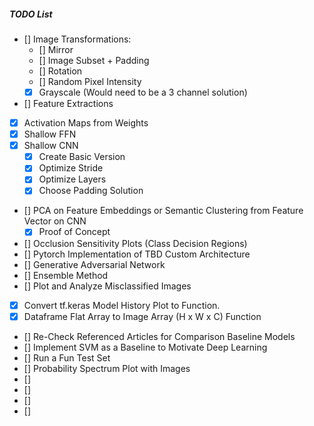 ##### TODO List

- [] Image Transformations:
  - [] Mirror
  - [] Image Subset + Padding
  - [] Rotation
  - [] Random Pixel Intensity
  - [X] Grayscale (Would need to be a 3 channel solution)
- [] Feature Extractions
- [X] Activation Maps from Weights
- [X] Shallow FFN
- [X] Shallow CNN
  - [X] Create Basic Version
  - [X] Optimize Stride
  - [X] Optimize Layers
  - [X] Choose Padding Solution
- [] PCA on Feature Embeddings or Semantic Clustering from Feature Vector on CNN
  - [X] Proof of Concept
- [] Occlusion Sensitivity Plots (Class Decision Regions)
- [] Pytorch Implementation of TBD Custom Architecture
- [] Generative Adversarial Network
- [] Ensemble Method
- [] Plot and Analyze Misclassified Images
- [X] Convert tf.keras Model History Plot to Function.
- [X] Dataframe Flat Array to Image Array (H x W x C) Function
- [] Re-Check Referenced Articles for Comparison Baseline Models
- [] Implement SVM as a Baseline to Motivate Deep Learning
- [] Run a Fun Test Set
- [] Probability Spectrum Plot with Images
- []
- []
- []
- []